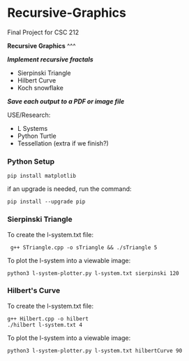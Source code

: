 # Recursive-Graphics
Final Project for CSC 212


**Recursive Graphics**
^^^

**_Implement recursive fractals_**
  - Sierpinski Triangle
  - Hilbert Curve
  - Koch snowflake

**_Save each output to a PDF or image file_**

USE/Research:
- L Systems
- Python Turtle
- Tessellation (extra if we finish?)


### Python Setup
```
pip install matplotlib
```
if an upgrade is needed, run the command:
```
pip install --upgrade pip
```

### Sierpinski Triangle
To create the l-system.txt file:
```
 g++ STriangle.cpp -o sTriangle && ./sTriangle 5
```
To plot the l-system into a viewable image:
```
python3 l-system-plotter.py l-system.txt sierpinski 120
```
### Hilbert's Curve
To create the l-system.txt file:
```
g++ Hilbert.cpp -o hilbert
./hilbert l-system.txt 4
```
To plot the l-system into a viewable image:
```
python3 l-system-plotter.py l-system.txt hilbertCurve 90 
```
